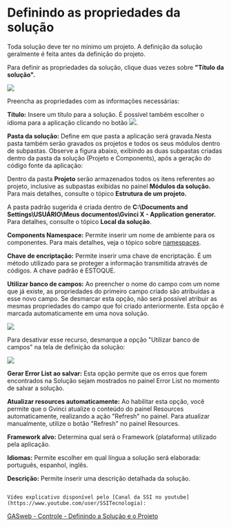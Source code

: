 # Definindo as propriedades da solução

Toda solução deve ter no mínimo um projeto. A definição da solução geralmente é feita antes da definição do projeto.

Para definir as propriedades da solução, clique duas vezes sobre **"Título da solução".**

![](http://www.gvinci.com.br/manual/definesolucgv5.zoom80.png)

Preencha as propriedades com as informações necessárias:

**Título:** Insere um título para a solução. É possível também escolher o idioma para a aplicação clicando no botão ![](http://www.gvinci.com.br/manual/botaoidiomagv5.png).

**Pasta da solução:** Define em que pasta a aplicação será gravada.Nesta pasta também serão gravados os projetos e todos os seus módulos dentro de subpastas. Observe a figura abaixo, exibindo as duas subpastas criadas dentro da pasta da solução \(Projeto e Components\), após a geração do código fonte da aplicação:

Dentro da pasta **Projeto** serão armazenados todos os itens referentes ao projeto, inclusive as subpastas exibidas no painel **Módulos da solução.** Para mais detalhes, consulte o tópico **Estrutura de um projeto.**

A pasta padrão sugerida é criada dentro de **C:\Documents and Settings\USUÁRIO\Meus documentos\Gvinci X - Application generator.** Para detalhes, consulte o tópico **Local da solução**.

**Components Namespace:** Permite inserir um nome de ambiente para os componentes. Para mais detalhes, veja o tópico sobre [namespaces](http://www.gvinci.com.br/manual/namespaces.htm).

**Chave de encriptação:** Permite inserir uma chave de encriptação. É um método utilizado para se proteger a informação transmitida através de códigos. A chave padrão é ESTOQUE.

**Utilizar banco de campos:** Ao preencher o nome do campo com um nome que já existe, as propriedades do primeiro campo criado são atribuídas a esse novo campo. Se desmarcar esta opção, não será possível atribuir as mesmas propriedades do campo que foi criado anteriormente. Esta opção é marcada automaticamente em uma nova solução.

![](http://www.gvinci.com.br/manual/bancocampos1gv5.zoom80.png)

Para desativar esse recurso, desmarque a opção "Utilizar banco de campos" na tela de definição da solução:

![](http://www.gvinci.com.br/manual/bancocampos2gv5.zoom80.png)

**Gerar Error List ao salvar:** Esta opção permite que os erros que forem encontrados na Solução sejam mostrados no painel Error List no momento de salvar a solução.

**Atualizar resources automaticamente:** Ao habilitar esta opção, você permite que o Gvinci atualize o conteúdo do painel Resources automaticamente, realizando a ação "Refresh" no painel. Para atualizar manualmente, utilize o botão "Refresh" no painel Resources.

**Framework alvo:** Determina qual será o Framework \(plataforma\) utilizado pela aplicação.

**Idiomas:** Permite escolher em qual língua a solução será elaborada: português, espanhol, inglês.

**Descrição:** Permite inserir uma descrição detalhada da solução.

                                                                                                 Vídeo explicativo disponível pelo [Canal da SSI no youtube](https://www.youtube.com/user/SSITecnologia):

[GASweb - Controle - Definindo a Solução e o Projeto](https://www.youtube.com/watch?v=22gHPlrtt5s)

